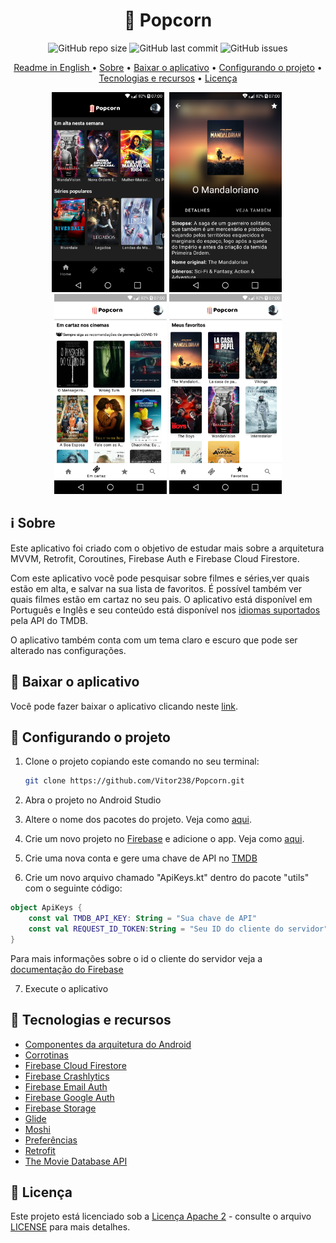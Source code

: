 <h1 align="center"> 🍿 Popcorn </h1>

<p align="center">
<img alt="GitHub repo size" src="https://img.shields.io/github/repo-size/Vitor238/Popcorn">

<img alt="GitHub last commit" src="https://img.shields.io/github/last-commit/Vitor238/Popcorn">

<img alt="GitHub issues" src="https://img.shields.io/github/issues/Vitor238/Popcorn">

</p>

<p align="center">
 <a href="./README.md">Readme in English </a> •
 <a href="#information_source-sobre">Sobre</a> •
 <a href="#iphone-baixar-o-aplicativo">Baixar o aplicativo</a> •
 <a href="#hammer-configurando-o-projeto">Configurando o projeto</a> •
 <a href="#rocket-tecnologias-e-recursos">Tecnologias e recursos</a> •
 <a href="#memo--licença">Licença</a>
</p>

<p align="center">
<img src="./screenshots/home_pt_br.png" alt="Home" 
width="180">
<img src="./screenshots/info_pt_br.png" 
alt="Info" width="180" hspace="4">
<img src="screenshots/now_playing_pt_br.png" alt="Em cartaz" 
width="180">
<img src="./screenshots/favorites_pt_br.png" alt="Favoritos" 
width="180">
</p>

## :information_source: Sobre

Este aplicativo foi criado com o objetivo de estudar mais sobre a arquitetura MVVM, Retrofit, Coroutines, Firebase Auth e Firebase Cloud Firestore.

Com este aplicativo você pode pesquisar sobre filmes e séries,ver quais estão em alta, e salvar na sua lista de favoritos. É possível também ver quais filmes estão em cartaz no seu pais. O aplicativo está disponível em Português e Inglês e seu conteúdo está disponível nos [idiomas suportados](https://developers.themoviedb.org/3/configuration/get-languages) pela API do TMDB.

O aplicativo também conta com um tema claro e escuro que pode ser alterado nas configurações.


## :iphone: Baixar o aplicativo

Você pode fazer baixar o aplicativo clicando neste [link](https://github.com/Vitor238/Popcorn/releases/download/v2.0.0/popcorn.apk).

## :hammer: Configurando o projeto

1. Clone o projeto copiando este comando no seu terminal:

   ```bash
   git clone https://github.com/Vitor238/Popcorn.git
   ```

2. Abra o projeto no Android Studio

3. Altere o nome dos pacotes do projeto. Veja como [aqui](https://stackoverflow.com/a/29092698/9729980).

4. Crie um novo projeto no [Firebase](https://console.firebase.google.com/) e adicione o app. Veja como [aqui](https://firebase.google.com/docs/android/setup).

5. Crie uma nova conta e gere uma chave de API no [TMDB](https://developers.themoviedb.org/3/getting-started/introduction)

6. Crie um novo arquivo chamado "ApiKeys.kt" dentro do pacote "utils" com o seguinte código:

```kotlin
object ApiKeys {
    const val TMDB_API_KEY: String = "Sua chave de API"
    const val REQUEST_ID_TOKEN:String = "Seu ID do cliente do servidor"
}
```

Para mais informações sobre o id o cliente do servidor veja a [documentação do Firebase](https://firebase.google.com/docs/auth/android/google-signin?hl=pt-br)

7. Execute o aplicativo

## :rocket: Tecnologias e recursos

- [Componentes da arquitetura do Android](https://developer.android.com/topic/libraries/architecture?hl=pt-br)
- [Corrotinas](https://developer.android.com/kotlin/coroutines?hl=pt-br)
- [Firebase Cloud Firestore](https://firebase.google.com/docs/firestore/quickstart?hl=pt-br)
- [Firebase Crashlytics](https://firebase.google.com/docs/crashlytics/get-started?hl=pt-br&platform=android)
- [Firebase Email Auth](https://firebase.google.com/docs/auth/android/password-auth?hl=pt-br)
- [Firebase Google Auth](https://firebase.google.com/docs/auth/android/google-signin?hl=pt)
- [Firebase Storage](https://firebase.google.com/docs/storage/android/start?hl=pt-br)
- [Glide](https://github.com/bumptech/glide)
- [Moshi](https://github.com/square/moshi)
- [Preferências](https://developer.android.com/jetpack/androidx/releases/preference?hl=pt-br)
- [Retrofit](https://github.com/square/retrofit)
- [The Movie Database API](https://www.themoviedb.org/documentation/api)


## :memo:  Licença

Este projeto está licenciado sob a [Licença Apache 2](https://www.apache.org/licenses/LICENSE-2.0https://www.apache.org/licenses/LICENSE-2.0) - consulte o arquivo [LICENSE](LICENSE) para mais detalhes.

